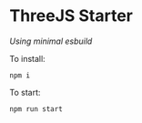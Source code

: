 # ThreeJS Starter
_Using minimal esbuild_

To install:
```
npm i
```
To start:
```
npm run start
```